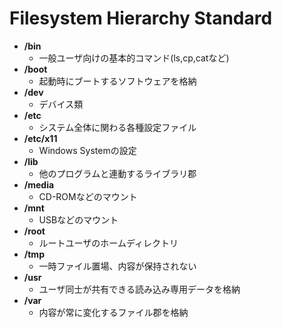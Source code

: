 Filesystem Hierarchy Standard
=============================

- __/bin__
    - 一般ユーザ向けの基本的コマンド(ls,cp,catなど)
- __/boot__
    - 起動時にブートするソフトウェアを格納
- __/dev__
    - デバイス類
- __/etc__
    - システム全体に関わる各種設定ファイル
- __/etc/x11__
    - Windows Systemの設定
- __/lib__
    - 他のプログラムと連動するライブラリ郡
- __/media__
    - CD-ROMなどのマウント
- __/mnt__
    - USBなどのマウント
- __/root__
    - ルートユーザのホームディレクトリ
- __/tmp__
    - 一時ファイル置場、内容が保持されない
- __/usr__
    - ユーザ同士が共有できる読み込み専用データを格納
- __/var__
    - 内容が常に変化するファイル郡を格納
